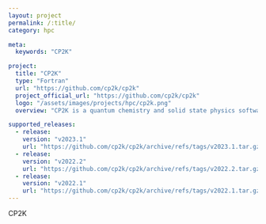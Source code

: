 ```yaml
---
layout: project
permalink: /:title/
category: hpc

meta:
  keywords: "CP2K"

project:
  title: "CP2K"
  type: "Fortran"
  url: "https://github.com/cp2k/cp2k"
  project_official_url: "https://github.com/cp2k/cp2k"
  logo: "/assets/images/projects/hpc/cp2k.png"
  overview: "CP2K is a quantum chemistry and solid state physics software package that can perform atomistic simulations of solid state, liquid, molecular, periodic, material, crystal, and biological systems. CP2K provides a general framework for different modeling methods such as DFT using the mixed Gaussian and plane waves approaches GPW and GAPW. Supported theory levels include DFTB, LDA, GGA, MP2, RPA, semi-empirical methods (AM1, PM3, PM6, RM1, MNDO, ...), and classical force fields (AMBER, CHARMM, ...). CP2K can do simulations of molecular dynamics, metadynamics, Monte Carlo, Ehrenfest dynamics, vibrational analysis, core level spectroscopy, energy minimization, and transition state optimization using NEB or dimer method."

supported_releases:
  - release:
    version: "v2023.1"
    url: "https://github.com/cp2k/cp2k/archive/refs/tags/v2023.1.tar.gz"
  - release:
    version: "v2022.2"
    url: "https://github.com/cp2k/cp2k/archive/refs/tags/v2022.2.tar.gz"
  - release:
    version: "v2022.1"
    url: "https://github.com/cp2k/cp2k/archive/refs/tags/v2022.1.tar.gz"
---
```


<p>CP2K</p>
